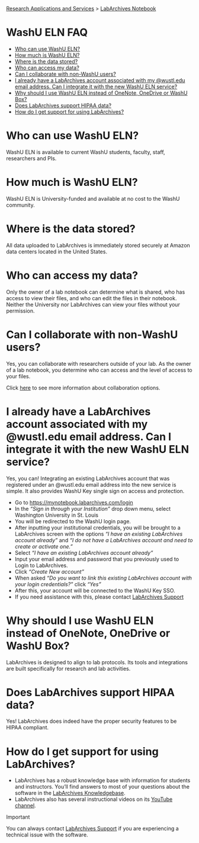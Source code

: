 
[Research Applications and Services](../../Research%20Applications%20and%20Services.md) > [LabArchives Notebook](../LabArchives%20Notebook.md)

# WashU ELN FAQ

- [Who can use WashU ELN?](#who-can-use-washu-eln)
- [How much is WashU ELN?](#how-much-is-washu-eln)
- [Where is the data stored?](#where-is-the-data-stored)
- [Who can access my data?](#who-can-access-my-data)
- [Can I collaborate with non-WashU users?](#can-i-collaborate-with-non-washu-users)
- [I already have a LabArchives account associated with my @wustl.edu email address. Can I integrate it with the new WashU ELN service?](#i-already-have-a-labarchives-account-associated-with-my-wustl-edu-email-address-can-i-integrate-it-with-the-new-washu-eln-service)
- [Why should I use WashU ELN instead of OneNote, OneDrive or WashU Box?](#why-should-i-use-washu-eln-instead-of-onenote-onedrive-or-washu-box)
- [Does LabArchives support HIPAA data?](#does-labarchives-support-hipaa-data)
- [How do I get support for using LabArchives?](#how-do-i-get-support-for-using-labarchives)

# Who can use WashU ELN?

WashU ELN is available to current WashU students, faculty, staff, researchers and PIs.

# How much is WashU ELN?

WashU ELN is University-funded and available at no cost to the WashU community.

# Where is the data stored?

All data uploaded to LabArchives is immediately stored securely at Amazon data centers located in the United States.

# Who can access my data?

Only the owner of a lab notebook can determine what is shared, who has access to view their files, and who can edit the files in their notebook. Neither the University nor LabArchives can view your files without your permission.

# Can I collaborate with non-WashU users?

Yes, you can collaborate with researchers outside of your lab. As the owner of a lab notebook, you determine who can access and the level of access to your files.

Click [here](https://labarchives.kayako.com/Knowledgebase/Article/View/341/275/601-sharing-overview) to see more information about collaboration options.

# I already have a LabArchives account associated with my @wustl.edu email address. Can I integrate it with the new WashU ELN service?

Yes, you can! Integrating an existing LabArchives account that was registered under an @wustl.edu email address into the new service is simple. It also provides WashU Key single sign on access and protection.

- Go to <https://mynotebook.labarchives.com/login>
- In the *“Sign in through your Institution”* drop down menu, select Washington University in St. Louis
- You will be redirected to the WashU login page.
- After inputting your institutional credentials, you will be brought to a LabArchives screen with the options *“I have an existing LabArchives account already”* and *“I do not have a LabArchives account and need to create or activate one.”*
- Select *“I have an existing LabArchives account already”*
- Input your email address and password that you previously used to Login to LabArchives.
- Click *“Create New account”*
- When asked *“Do you want to link this existing LabArchives account with your login credentials?”* click *“Yes”*
- After this, your account will be connected to the WashU Key SSO.
- If you need assistance with this, please contact [LabArchives Support](https://www.labarchives.com/online-support/)

# Why should I use WashU ELN instead of OneNote, OneDrive or WashU Box?

LabArchives is designed to align to lab protocols. Its tools and integrations are built specifically for research and lab activities.

# Does LabArchives support HIPAA data?

Yes! LabArchives does indeed have the proper security features to be HIPAA compliant.

# How do I get support for using LabArchives?

- LabArchives has a robust knowledge base with information for students and instructors. You’ll find answers to most of your questions about the software in the [LabArchives Knowledgebase](https://labarchives.kayako.com/).
- LabArchives also has several instructional videos on its [YouTube channel](https://www.youtube.com/user/LabArchives/videos).

> [!IMPORTANT]
> You can always contact [LabArchives Support](https://www.labarchives.com/support/#supportcontact) if you are experiencing a technical issue with the software.

